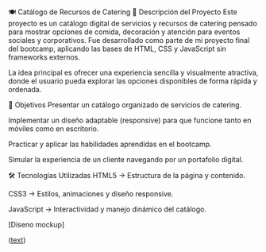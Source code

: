 


🍽️ Catálogo de Recursos de Catering
📌 Descripción del Proyecto
Este proyecto es un catálogo digital de servicios y recursos de catering pensado para mostrar opciones de comida, decoración y atención para eventos sociales y corporativos.
Fue desarrollado como parte de mi proyecto final del bootcamp, aplicando las bases de HTML, CSS y JavaScript sin frameworks externos.

La idea principal es ofrecer una experiencia sencilla y visualmente atractiva, donde el usuario pueda explorar las opciones disponibles de forma rápida y ordenada.

🎯 Objetivos
Presentar un catálogo organizado de servicios de catering.

Implementar un diseño adaptable (responsive) para que funcione tanto en móviles como en escritorio.

Practicar y aplicar las habilidades aprendidas en el bootcamp.

Simular la experiencia de un cliente navegando por un portafolio digital.

🛠️ Tecnologías Utilizadas
HTML5 → Estructura de la página y contenido.

CSS3 → Estilos, animaciones y diseño responsive.

JavaScript → Interactividad y manejo dinámico del catálogo.

[Diseno mockup]

([text](https://www.figma.com/design/MZ4oeAjE8yezvvhe9RgY9K/Primer-dise%C3%B1o?node-id=24-3&p=f&t=BwGtya5y5oDFdxiM-0))

